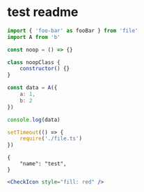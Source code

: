 # test readme

```js
import { 'foo-bar' as fooBar } from 'file'
import A from 'b'

const noop = () => {}

class noopClass {
    constructor() {}
}

const data = A({
    a: 1,
    b: 2
})

console.log(data)

setTimeout(() => {
    require('./file.ts')
})
```

```json5
{
    "name": "test",
}
```

```jsx
<CheckIcon style="fill: red" />
```
